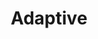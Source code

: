 ---
layout: default
layout_grid: true
title: Adaptive
keywords: adaptive app developers help cloud build adaptive cloud
description: Create, Develop, Build & Distribute Apps As-A-Service. 
class: fa fa-industry
class_value:
project_slug: adaptive-arp-javascript
project_type: Library
project_tech: JavaScript
project_quality:            <a hred="https://www.codacy.com/public/carlos/adaptive-arp-javascript"><img src="https://www.codacy.com/project/badge/e88afab095404cdd88b70de43df182de"></a>
project_release_extra:
project_version_extra:
project_devdependencies:
project_dependencies:
sitemap:
priority: 1.0
lastmod: 2015-10-27T11:07:00+01:00
---